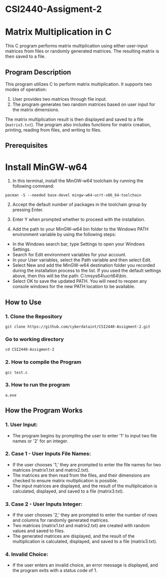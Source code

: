 # CSI2440-Assigment-2
# Matrix Multiplication in C

This C program performs matrix multiplication using either user-input matrices from files or randomly generated matrices. The resulting matrix is then saved to a file.

## Program Description

This program utilizes C to perform matrix multiplication. It supports two modes of operation: 
1. User provides two matrices through file input.
2. The program generates two random matrices based on user input for the matrix dimensions.

The matrix multiplication result is then displayed and saved to a file (`matrix3.txt`). The program also includes functions for matrix creation, printing, reading from files, and writing to files.

## Prerequisites
# Install MinGW-w64
1. In this terminal, install the MinGW-w64 toolchain by running the following command:

~~~
pacman -S --needed base-devel mingw-w64-ucrt-x86_64-toolchain
~~~

2. Accept the default number of packages in the toolchain group by pressing Enter.
3. Enter Y when prompted whether to proceed with the installation.

4. Add the path to your MinGW-w64 bin folder to the Windows PATH environment variable by using the following steps:

- In the Windows search bar, type Settings to open your Windows Settings.
- Search for Edit environment variables for your account.
- In your User variables, select the Path variable and then select Edit.
- Select New and add the MinGW-w64 destination folder you recorded during the installation process to the list. If you used the default settings above, then this will be the path: C:\msys64\ucrt64\bin.
- Select OK to save the updated PATH. You will need to reopen any console windows for the new PATH location to be available.



## How to Use

### 1. Clone the Repository

~~~ 
git clone https://github.com/cyberdataint/CSI2440-Assigment-2.git
~~~

### Go to working directory

~~~
cd CSI2440-Assigment-2
~~~

### 2. How to compile the Program 

~~~
gcc test.c
~~~

### 3. How to run the program

~~~
a.exe
~~~

## How the Program Works
### 1. User Input:

- The program begins by prompting the user to enter '1' to input two file names or '2' for an integer.

### 2. Case 1 - User Inputs File Names:

- If the user chooses '1,' they are prompted to enter the file names for two matrices (matrix1.txt and matrix2.txt).
- The matrices are then read from the files, and their dimensions are checked to ensure matrix multiplication is possible.
- The input matrices are displayed, and the result of the multiplication is calculated, displayed, and saved to a file (matrix3.txt).
### 3. Case 2 - User Inputs Integer:

- If the user chooses '2,' they are prompted to enter the number of rows and columns for randomly generated matrices.
- Two matrices (matrix1.txt and matrix2.txt) are created with random values and saved to files.
- The generated matrices are displayed, and the result of the multiplication is calculated, displayed, and saved to a file (matrix3.txt).

### 4. Invalid Choice:

- If the user enters an invalid choice, an error message is displayed, and the program exits with a status code of 1.

